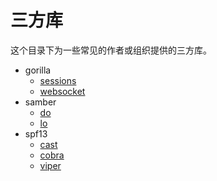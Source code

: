 # 三方库

这个目录下为一些常见的作者或组织提供的三方库。

- gorilla
    - [sessions](./gorilla/sessions.md)
    - [websocket](./gorilla/websocket.md)
- samber
    - [do](./samber/do.md)
    - [lo](./samber/lo.md)
- spf13
    - [cast](./spf13/cast.md)
    - [cobra](./spf13/cobra.md)
    - [viper](./spf13/viper.md)
